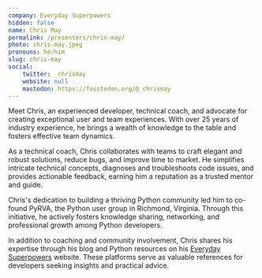 ```yaml
---
company: Everyday Superpowers
hidden: false
name: Chris May
permalink: /presenters/chris-may/
photo: chris-may.jpeg
pronouns: he/him
slug: chris-may
social:
    twitter: _chrismay
    website: null
    mastodon: https://fosstodon.org/@_chrismay
---
```


Meet Chris, an experienced developer, technical coach, and advocate for creating exceptional user and team experiences. With over 25 years of industry experience, he brings a wealth of knowledge to the table and fosters effective team dynamics.

As a technical coach, Chris collaborates with teams to craft elegant and robust solutions, reduce bugs, and improve time to market. He simplifies intricate technical concepts, diagnoses and troubleshoots code issues, and provides actionable feedback, earning him a reputation as a trusted mentor and guide.

Chris's dedication to building a thriving Python community led him to co-found PyRVA, the Python user group in Richmond, Virginia. Through this initiative, he actively fosters knowledge sharing, networking, and professional growth among Python developers.

In addition to coaching and community involvement, Chris shares his expertise through his blog and Python resources on his [Everyday Superpowers](https://everydaysuperpowers.dev) website. These platforms serve as valuable references for developers seeking insights and practical advice.
